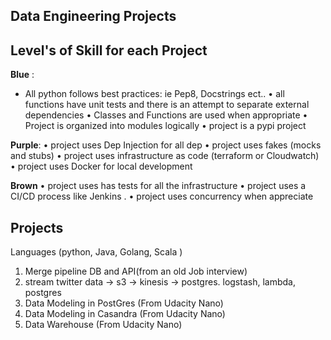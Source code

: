 ## Data Engineering Projects

## Level's of Skill for each Project

**Blue** :
*   All python follows best practices: ie Pep8, Docstrings ect..
• all functions have unit tests and there is an attempt to separate external dependencies
•  Classes and Functions are used when appropriate
•  Project is organized into modules logically
•  project is a pypi project

**Purple**:
• project uses Dep Injection for all dep
•  project uses fakes (mocks and stubs)
• project uses infrastructure as code (terraform or Cloudwatch)
•  project uses Docker for local development

**Brown**
•  project uses has tests for all the infrastructure
•  project uses a CI/CD process like Jenkins .
•  project uses concurrency when appreciate


## Projects

Languages (python, Java, Golang, Scala )

1. Merge pipeline DB and API(from an old Job interview)
2. stream twitter data -> s3 -> kinesis -> postgres. logstash, lambda, postgres
3. Data Modeling in PostGres  (From Udacity Nano)
4. Data Modeling in Casandra  (From Udacity Nano)
5. Data Warehouse (From Udacity Nano)
